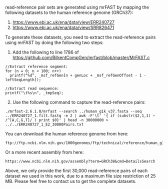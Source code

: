 read-reference pair sets are generated using mrFAST by mapping the following datasets to the human reference genome (GRCh37):
1. https://www.ebi.ac.uk/ena/data/view/ERR240727
2. https://www.ebi.ac.uk/ena/data/view/SRR826471

To generate these datasets, you need to extract the read-reference pairs using mrFAST by doing the following two steps:

1. Add the following to line 1786 of https://github.com/BilkentCompGen/mrfast/blob/master/MrFAST.c 
	
```
//Extract reference segment:
for (n = 0; n < 100; n++) 
  printf(“%d”, _msf_refGen[n + genLoc + _msf_refGenOffset - 1 - leftSeqLength]);
  
//Extract read sequence:
printf("\t%s\n", _tmpSeq);
```

2. Use the following command to capture the read-reference pairs:
```
./mrfast-2.6.1.0/mrfast --search ../human_g1k_v37.fasta --seq ../ERR240727_1.filt.fastq -e 2 | awk -F'\t' '{ if (substr($2,1,1) ~ /^[A,C,G,T]/ ) print $0}' | head -n 30000000 > ../../ERR240727_1_E2_30000Pairs.txt
```

You can download the human reference genome from here: 
```
ftp://ftp.ncbi.nlm.nih.gov/1000genomes/ftp/technical/reference/human_g1k_v37.fasta.gz
```
Or a more recent assembly from here:
```
https://www.ncbi.nlm.nih.gov/assembly?term=GRCh38&cmd=DetailsSearch
```
Above, we only provide the first 30,000 read-reference pairs of each dataset we used in this work, due to a maximum file size restriction of 25 MB. Please feel free to contact us to get the complete datasets. 
